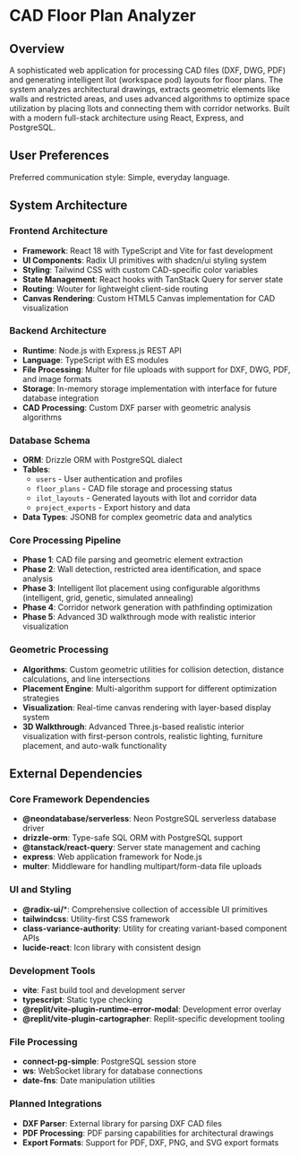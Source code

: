 # CAD Floor Plan Analyzer

## Overview

A sophisticated web application for processing CAD files (DXF, DWG, PDF) and generating intelligent îlot (workspace pod) layouts for floor plans. The system analyzes architectural drawings, extracts geometric elements like walls and restricted areas, and uses advanced algorithms to optimize space utilization by placing îlots and connecting them with corridor networks. Built with a modern full-stack architecture using React, Express, and PostgreSQL.

## User Preferences

Preferred communication style: Simple, everyday language.

## System Architecture

### Frontend Architecture
- **Framework**: React 18 with TypeScript and Vite for fast development
- **UI Components**: Radix UI primitives with shadcn/ui styling system
- **Styling**: Tailwind CSS with custom CAD-specific color variables
- **State Management**: React hooks with TanStack Query for server state
- **Routing**: Wouter for lightweight client-side routing
- **Canvas Rendering**: Custom HTML5 Canvas implementation for CAD visualization

### Backend Architecture
- **Runtime**: Node.js with Express.js REST API
- **Language**: TypeScript with ES modules
- **File Processing**: Multer for file uploads with support for DXF, DWG, PDF, and image formats
- **Storage**: In-memory storage implementation with interface for future database integration
- **CAD Processing**: Custom DXF parser with geometric analysis algorithms

### Database Schema
- **ORM**: Drizzle ORM with PostgreSQL dialect
- **Tables**: 
  - `users` - User authentication and profiles
  - `floor_plans` - CAD file storage and processing status
  - `ilot_layouts` - Generated layouts with îlot and corridor data
  - `project_exports` - Export history and data
- **Data Types**: JSONB for complex geometric data and analytics

### Core Processing Pipeline
- **Phase 1**: CAD file parsing and geometric element extraction
- **Phase 2**: Wall detection, restricted area identification, and space analysis
- **Phase 3**: Intelligent îlot placement using configurable algorithms (intelligent, grid, genetic, simulated annealing)
- **Phase 4**: Corridor network generation with pathfinding optimization
- **Phase 5**: Advanced 3D walkthrough mode with realistic interior visualization

### Geometric Processing
- **Algorithms**: Custom geometric utilities for collision detection, distance calculations, and line intersections
- **Placement Engine**: Multi-algorithm support for different optimization strategies
- **Visualization**: Real-time canvas rendering with layer-based display system
- **3D Walkthrough**: Advanced Three.js-based realistic interior visualization with first-person controls, realistic lighting, furniture placement, and auto-walk functionality

## External Dependencies

### Core Framework Dependencies
- **@neondatabase/serverless**: Neon PostgreSQL serverless database driver
- **drizzle-orm**: Type-safe SQL ORM with PostgreSQL support
- **@tanstack/react-query**: Server state management and caching
- **express**: Web application framework for Node.js
- **multer**: Middleware for handling multipart/form-data file uploads

### UI and Styling
- **@radix-ui/***: Comprehensive collection of accessible UI primitives
- **tailwindcss**: Utility-first CSS framework
- **class-variance-authority**: Utility for creating variant-based component APIs
- **lucide-react**: Icon library with consistent design

### Development Tools
- **vite**: Fast build tool and development server
- **typescript**: Static type checking
- **@replit/vite-plugin-runtime-error-modal**: Development error overlay
- **@replit/vite-plugin-cartographer**: Replit-specific development tooling

### File Processing
- **connect-pg-simple**: PostgreSQL session store
- **ws**: WebSocket library for database connections
- **date-fns**: Date manipulation utilities

### Planned Integrations
- **DXF Parser**: External library for parsing DXF CAD files
- **PDF Processing**: PDF parsing capabilities for architectural drawings
- **Export Formats**: Support for PDF, DXF, PNG, and SVG export formats